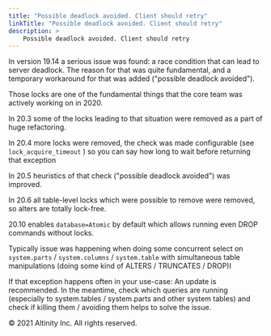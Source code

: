 ```yaml
---
title: "Possible deadlock avoided. Client should retry"
linkTitle: "Possible deadlock avoided. Client should retry"
description: >
    Possible deadlock avoided. Client should retry
---
```


In version 19.14 a serious issue was found: a race condition that can lead to server deadlock. The reason for that was quite fundamental, and a temporary workaround for that was added \("possible deadlock avoided"\).

Those locks are one of the fundamental things that the core team was actively working on in 2020.

In 20.3 some of the locks leading to that situation were removed as a part of huge refactoring.

In 20.4 more locks were removed, the check was made configurable \(see `lock_acquire_timeout` \) so you can say how long to wait before returning that exception

In 20.5 heuristics of that check \("possible deadlock avoided"\) was improved.

In 20.6 all table-level locks which were possible to remove were removed, so alters are totally lock-free.

20.10 enables `database=Atomic` by default which allows running even DROP commands without locks.

Typically issue was happening when doing some concurrent select on `system.parts` / `system.columns` / `system.table` with simultaneous table manipulations \(doing some kind of ALTERS / TRUNCATES / DROP\)I

If that exception happens often in your use-case: An update is recommended. In the meantime, check which queries are running \(especially to system.tables / system.parts and other system tables\) and check if killing them / avoiding them helps to solve the issue.

© 2021 Altinity Inc. All rights reserved.

